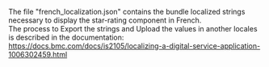 The file "french_localization.json" contains the bundle localized strings necessary to display the star-rating component in French.  
The process to Export the strings and Upload the values in another locales is described in the documentation:  
https://docs.bmc.com/docs/is2105/localizing-a-digital-service-application-1006302459.html  

